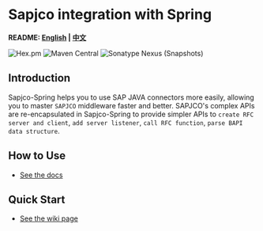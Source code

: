 # Sapjco integration with Spring

**README: [English](https://gitlab.yanzx-dev.cn/sapjco/sapjco-spring/blob/master/README.md) | [中文](https://gitlab.yanzx-dev.cn/sapjco/sapjco-spring/blob/master/README-zh.md)**

![Hex.pm](https://img.shields.io/hexpm/l/plug.svg?color=green)
![Maven Central](https://img.shields.io/maven-central/v/com.github.virtualcry/sapjco-spring.svg)
![Sonatype Nexus (Snapshots)](https://img.shields.io/nexus/snapshots/https/oss.sonatype.org/com.github.virtualcry/sapjco-spring.svg)


## Introduction
Sapjco-Spring helps you to use SAP JAVA connectors more easily, allowing you to master `SAPJCO` middleware faster and better. 
SAPJCO's complex APIs are re-encapsulated in Sapjco-Spring to provide simpler APIs to 
`create RFC server and client`, `add server listener`, `call RFC function`, `parse BAPI data structure`.

## How to Use
* [See the docs](https://gitlab.yanzx-dev.cn/sapjco/sapjco-spring/wikis/How-to-Use.en "See the docs") 
      
      
## Quick Start
* [See the wiki page](https://gitlab.yanzx-dev.cn/sapjco/sapjco-spring/wikis/Quick-Start.en "See the wiki page") 

